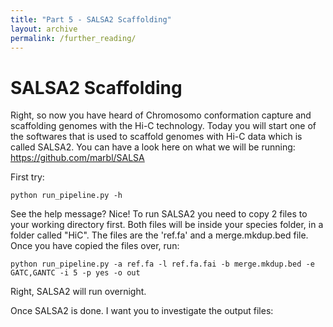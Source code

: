 ```yaml
---
title: "Part 5 - SALSA2 Scaffolding"
layout: archive
permalink: /further_reading/
---
```



# SALSA2 Scaffolding

Right, so now you have heard of Chromosomo conformation capture and scaffolding genomes with the Hi-C technology. Today you will start one of the softwares that is used to scaffold genomes with Hi-C data which is called SALSA2. You can have a look here on what we will be running: https://github.com/marbl/SALSA

First try:


```console  
python run_pipeline.py -h
``` 

See the help message? Nice! To run SALSA2 you need to copy 2 files to your working directory first. Both files will be inside your species folder, in a folder called "HiC". The files are the 'ref.fa' and a merge.mkdup.bed file. Once you have copied the files over, run:

```console  
python run_pipeline.py -a ref.fa -l ref.fa.fai -b merge.mkdup.bed -e GATC,GANTC -i 5 -p yes -o out
``` 

Right, SALSA2 will run overnight.


Once SALSA2 is done. I want you to investigate the output files:










